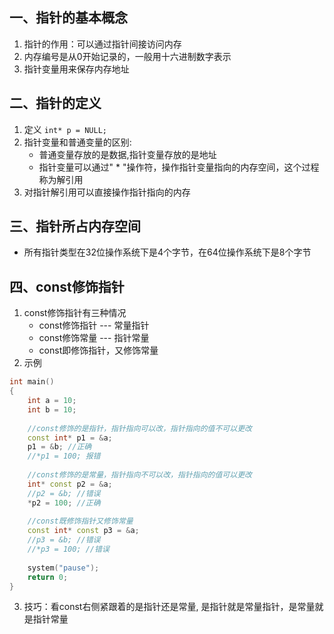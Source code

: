 ## 一、指针的基本概念
1. 指针的作用：可以通过指针间接访问内存
2. 内存编号是从0开始记录的，一般用十六进制数字表示
3. 指针变量用来保存内存地址

## 二、指针的定义
1. 定义
	`int* p = NULL;`
2. 指针变量和普通变量的区别:
	+ 普通变量存放的是数据,指针变量存放的是地址 
	+ 指针变量可以通过" * "操作符，操作指针变量指向的内存空间，这个过程称为解引用
3. 对指针解引用可以直接操作指针指向的内存

## 三、指针所占内存空间
+ 所有指针类型在32位操作系统下是4个字节，在64位操作系统下是8个字节

## 四、const修饰指针 
1. const修饰指针有三种情况 
	+ const修饰指针 --- 常量指针 
	+ const修饰常量 --- 指针常量 
	+ const即修饰指针，又修饰常量
2. 示例
```Cpp
int main()
{ 
	int a = 10; 
	int b = 10; 
	
	//const修饰的是指针，指针指向可以改，指针指向的值不可以更改 
	const int* p1 = &a; 
	p1 = &b; //正确 
	//*p1 = 100; 报错 
	
	//const修饰的是常量，指针指向不可以改，指针指向的值可以更改 
	int* const p2 = &a; 
	//p2 = &b; //错误 
	*p2 = 100; //正确 
	
	//const既修饰指针又修饰常量 
	const int* const p3 = &a; 
	//p3 = &b; //错误 
	//*p3 = 100; //错误 
	
	system("pause"); 
	return 0; 
}
```

3. 技巧：看const右侧紧跟着的是指针还是常量, 是指针就是常量指针，是常量就是指针常量